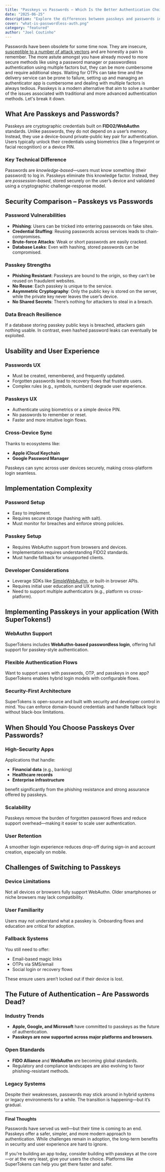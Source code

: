 ```yaml
---
title: "Passkeys vs Passwords – Which Is the Better Authentication Choice?"
date: "2025-06-25"
description: "Explore the differences between passkeys and passwords in modern authentication. Learn why passkeys are more secure, user-friendly, and built for the future of login systems."
cover: "what-is-passwordless-auth.png"
category: "featured"
author: "Joel Coutinho"
---
```


Passwords have been obsolete for some time now. They are insecure, [susceptible to a number of attack vectors](https://supertokens.com/blog/what-is-passwordless-authentication#common-problems-with-password-based-authentication-) and are honestly a pain to remember. The more astute amongst you have already moved to more secure methods like using a password manager or passwordless authentication using multiple factors but, they can be more cumbersome and require additional steps. Waiting for OTPs can take time and the delivery service can be prone to failure, setting up and managing an authenticator app is cumbersome and dealing with multiple factors is always tedious. Passkeys is a modern alternative that aim to solve a number of the issues associated with traditional and more advanced authentication methods. Let's break it down.

## What Are Passkeys and Passwords?

Passkeys are cryptographic credentials built on **FIDO2/WebAuthn** standards. Unlike passwords, they do not depend on a user’s memory. Instead, they use a device-bound private-public key pair for authentication. Users typically unlock their credentials using biometrics (like a fingerprint or facial recognition) or a device PIN.

### Key Technical Difference
Passwords are *knowledge-based*—users must know something (their password) to log in. Passkeys eliminate this knowledge factor. Instead, they are *possession-based*, stored securely on the user’s device and validated using a cryptographic challenge-response model.

## Security Comparison – Passkeys vs Passwords

### Password Vulnerabilities
- **Phishing**: Users can be tricked into entering passwords on fake sites.
- **Credential Stuffing**: Reusing passwords across services leads to chain-compromises.
- **Brute-force Attacks**: Weak or short passwords are easily cracked.
- **Database Leaks**: Even with hashing, stored passwords can be compromised.

### Passkey Strengths
- **Phishing Resistant**: Passkeys are bound to the origin, so they can’t be reused on fraudulent websites.
- **No Reuse**: Each passkey is unique to the service.
- **Asymmetric Cryptography**: Only the public key is stored on the server, while the private key never leaves the user’s device.
- **No Shared Secrets**: There’s nothing for attackers to steal in a breach.

### Data Breach Resilience
If a database storing passkey public keys is breached, attackers gain nothing usable. In contrast, even hashed password leaks can eventually be exploited.

## Usability and User Experience

### Passwords UX
- Must be created, remembered, and frequently updated.
- Forgotten passwords lead to recovery flows that frustrate users.
- Complex rules (e.g., symbols, numbers) degrade user experience.

### Passkeys UX
- Authenticate using biometrics or a simple device PIN.
- No passwords to remember or reset.
- Faster and more intuitive login flows.

### Cross-Device Sync
Thanks to ecosystems like:
- **Apple iCloud Keychain**
- **Google Password Manager**

Passkeys can sync across user devices securely, making cross-platform login seamless.

## Implementation Complexity

### Password Setup
- Easy to implement.
- Requires secure storage (hashing with salt).
- Must monitor for breaches and enforce strong policies.

### Passkey Setup
- Requires WebAuthn support from browsers and devices.
- Implementation requires understanding FIDO2 standards.
- Must handle fallback for unsupported clients.

### Developer Considerations
- Leverage SDKs like [SimpleWebAuthn](https://simplewebauthn.dev/), or built-in browser APIs.
- Requires initial user education and UX tuning.
- Need to support multiple authenticators (e.g., platform vs cross-platform).

## Implementing Passkeys in your application (With SuperTokens!)

### WebAuthn Support
SuperTokens includes **WebAuthn-based passwordless login**, offering full support for passkey-style authentication.

### Flexible Authentication Flows
Want to support users with passwords, OTP, and passkeys in one app? SuperTokens enables hybrid login models with configurable flows.

### Security-First Architecture
SuperTokens is open-source and built with security and developer control in mind. You can enforce domain-bound credentials and handle fallback logic without black-box limitations.

## When Should You Choose Passkeys Over Passwords?

### High-Security Apps
Applications that handle:
- **Financial data** (e.g., banking)
- **Healthcare records**
- **Enterprise infrastructure**

benefit significantly from the phishing resistance and strong assurance offered by passkeys.

### Scalability
Passkeys remove the burden of forgotten password flows and reduce support overhead—making it easier to scale user authentication.

### User Retention
A smoother login experience reduces drop-off during sign-in and account creation, especially on mobile.

## Challenges of Switching to Passkeys

### Device Limitations
Not all devices or browsers fully support WebAuthn. Older smartphones or niche browsers may lack compatibility.

### User Familiarity
Users may not understand what a passkey is. Onboarding flows and education are critical for adoption.

### Fallback Systems
You still need to offer:
- Email-based magic links
- OTPs via SMS/email
- Social login or recovery flows

These ensure users aren’t locked out if their device is lost.

## The Future of Authentication – Are Passwords Dead?

### Industry Trends
- **Apple, Google, and Microsoft** have committed to passkeys as the future of authentication.
- **Passkeys are now supported across major platforms and browsers**.

### Open Standards
- **FIDO Alliance** and **WebAuthn** are becoming global standards.
- Regulatory and compliance landscapes are also evolving to favor phishing-resistant methods.

### Legacy Systems
Despite their weaknesses, passwords may stick around in hybrid systems or legacy environments for a while. The transition is happening—but it’s gradual.

---

**Final Thoughts**

Passwords have served us well—but their time is coming to an end. Passkeys offer a safer, simpler, and more modern approach to authentication. While challenges remain in adoption, the long-term benefits in security and user experience are hard to ignore.

If you're building an app today, consider building with passkeys at the core—or at the very least, give your users the choice. Platforms like SuperTokens can help you get there faster and safer.
